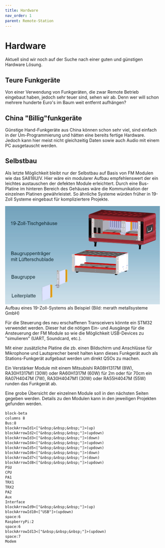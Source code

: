 ```yaml
---
title: Hardware
nav_order: 1
parent: Remote-Station
---
```


# Hardware

Aktuell sind wir noch auf der Suche nach einer guten und günstigen Hardware Lösung.

## Teure Funkgeräte

Von einer Verwendung von Funkgeräten, die zwar Remote Betrieb eingebaut haben, jedoch sehr teuer sind, sehen wir ab. Denn wer will schon mehrere hunderte  Euro's im Baum weit entfernt aufhängen?

## China "Billig"funkgeräte

Günstige Hand-Funkgeräte aus China können schon sehr viel, sind einfach in der Um-Programmierung und hätten eine bereits fertige Hardware. Jedoch kann hier meist nicht gleichzeitig Daten sowie auch Audio mit einem PC ausgetauscht werden.

## Selbstbau

Als letzte Möglichkeit bleibt nur der Selbstbau auf Basis von FM Modulen wie das SA818U/V.
Hier wäre ein modularer Aufbau empfehlenswert der ein leichtes austauschen der defekten Module erleichtert.
Durch eine Bus-Platine im hinteren Bereich des Gehäuses wäre die Kommunikation der einzelnen Platinen gewährleistet.
So ähnliche Systeme würden früher in 19-Zoll Systeme eingebaut für kompliziertere Projekte.

![Aufbau eines 19-Zoll-Systems (Bild: merath metallsysteme GmbH)](/docs/remote-station/hardware/19-zoll.png "Aufbau eines 19-Zoll-Systems (Bild: merath metallsysteme GmbH)")
Aufbau eines 19-Zoll-Systems als Beispiel (Bild: merath metallsysteme GmbH)

Für die Steuerung des neu erschaffenen Transceivers könnte ein STM32 verwendet werden. Dieser hat die nötigen Ein- und Ausgänge für die Ansteuerung der FM Module so wie die Möglichkeit USB-Devices zu "simulieren" (UART, Soundcard, etc.).

Mit einer zusätzliche Platine die zb. einen Bildschirm und Anschlüsse für Mikrophone und Lautsprecher bereit halten kann dieses Funkgerät auch als Stations-Funkgerät aufgebaut werden um direkt QSOs zu machen.

Ein Verstärker Module mit einem Mitsubishi RA08H1317M (8W), RA30H1317M1 (30W) oder RA60H1317M (60W) für 2m oder für 70cm ein RA07H4047M (7W), RA30H4047M1 (30W) oder RA55H4047M (55W) runden das Funkgerät ab.

Eine grobe Übersicht der einzelnen Module soll in den nächsten Seiten gegeben werden. Details zu den Modulen kann in den jeweiligen Projekten gefunden werden.

```mermaid
block-beta
columns 8
Bus:8
blockArrowId1<["&nbsp;&nbsp;&nbsp;"]>(up)
blockArrowId2<["&nbsp;&nbsp;&nbsp;"]>(updown)
blockArrowId3<["&nbsp;&nbsp;&nbsp;"]>(down)
blockArrowId4<["&nbsp;&nbsp;&nbsp;"]>(updown)
blockArrowId5<["&nbsp;&nbsp;&nbsp;"]>(updown)
blockArrowId6<["&nbsp;&nbsp;&nbsp;"]>(down)
blockArrowId7<["&nbsp;&nbsp;&nbsp;"]>(down)
blockArrowId8<["&nbsp;&nbsp;&nbsp;"]>(updown)
PSU
CPU
PA1
TRX1
TRX2
PA2
Aux
Interface
blockArrowId9<["&nbsp;&nbsp;&nbsp;"]>(up)
blockArrowId10<["USB"]>(updown)
space:6
RaspberryPi:2
space:6
blockArrowId13<["&nbsp;&nbsp;&nbsp;"]>(updown)
space:7
Modem
```
